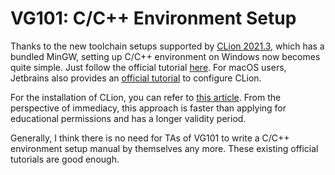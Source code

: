 # VG101: C/C++ Environment Setup

Thanks to the new toolchain setups supported by [CLion 2021.3](https://www.jetbrains.com/clion/whatsnew/#scope-2021-3-toolchains), which has a bundled MinGW, setting up C/C++ environment on Windows now becomes quite simple. Just follow the official tutorial [here](https://www.jetbrains.com/help/clion/quick-tutorial-on-configuring-clion-on-windows.html#MinGW). For macOS users, Jetbrains also provides an [official tutorial](https://www.jetbrains.com/help/clion/quick-tutorial-on-configuring-clion-on-macos.html) to configure CLion. 

For the installation of CLion, you can refer to [this article](http://lic.si.sjtu.edu.cn/Default/huatishow/tag/MDAwMDAwMDAwMLJ4iqE). From the perspective of immediacy, this approach is faster than applying for educational permissions and has a longer validity period.

Generally, I think there is no need for TAs of VG101 to write a C/C++ environment setup manual by themselves any more. These existing official tutorials are good enough.

